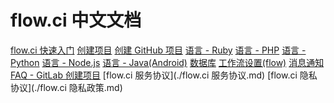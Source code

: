 # flow.ci 中文文档

[flow.ci 快速入门](./quick-start.md)
[创建项目]()
[创建 GitHub 项目]()
[语言 - Ruby](./ruby.md)
[语言 - PHP](./php.md)
[语言 - Python](./python.md)
[语言 - Node.js](./nodejs.md)
[语言 - Java(Android)](./java.md)
[数据库](./database.md)
[工作流设置(flow)](./flow.md)
[消息通知](./notice.md)
[FAQ - GitLab 创建项目](./faq.md)
[flow.ci 服务协议](./flow.ci 服务协议.md)
[flow.ci 隐私协议](./flow.ci 隐私政策.md)
